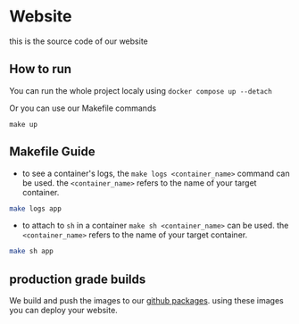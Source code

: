 # Website

this is the source code of our website

## How to run

You can run the whole project localy using `docker compose up --detach`

Or you can use our Makefile commands

```
make up
```

## Makefile Guide

- to see a container's logs, the `make logs <container_name>` command can be used. the `<container_name>` refers to the name of your target container.

```sh
make logs app
```

- to attach to `sh` in a container `make sh <container_name>` can be used. the `<container_name>` refers to the name of your target container.

```sh
make sh app
```

## production grade builds

We build and push the images to our [github packages](https://github.com/orgs/Tarhche/packages).
using these images you can deploy your website.

